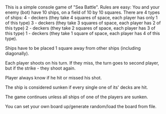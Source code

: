 This is a simple console game of "Sea Battle".
Rules are easy:
You and your enemy (bot) have 10 ships, on a field of 10 by 10 squares.
There are 4 types of ships:
4 - deckers (they take 4 squares of space, each player has only 1 of this type)
3 - deckers (they take 3 squares of space, each player has 2 of this type)
2 - deckers (they take 2 squares of space, each player has 3 of this type)
1 - deckers (they take 1 square of space, each player has 4 of this type).

Ships have to be placed 1 square away from other ships (including diagonally).

Each player shoots on his turn. If they miss, the turn goes to second player, but if the strike - they shoot again.

Player always know if he hit or missed his shot.

The ship is considered sunken if every single one of its' decks are hit.

The game continues unless all ships of one of the players are sunken.

You can set your own board up/generate random/load the board from file.


